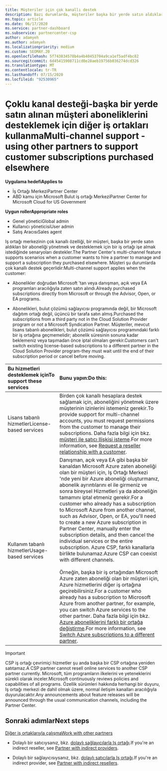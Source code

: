 ```yaml
---
title: Müşteriler için çok kanallı destek
description: Bazı durumlarda, müşteriler başka bir yerde satın aldıkları bir aboneliği sağlamak ve desteklemek için size işe almak isteyebilir.
ms.topic: article
ms.date: 06/17/2020
ms.service: partner-dashboard
ms.subservice: partnercenter-csp
author: adamyeh
ms.author: adamyeh
ms.localizationpriority: medium
ms.custom: SEOMAY.20
ms.openlocfilehash: 5f743834578b4a4b40453704a9ca1ef5adf4bc82
ms.sourcegitcommit: 6d45415908711cd0e28aeb19756b036274dcd326
ms.translationtype: MT
ms.contentlocale: tr-TR
ms.lasthandoff: 07/15/2020
ms.locfileid: "92530965"
---
```

# <a name="multi-channel-support---using-other-partners-to-support-customer-subscriptions-purchased-elsewhere"></a><span data-ttu-id="513a2-103">Çoklu kanal desteği-başka bir yerde satın alınan müşteri aboneliklerini desteklemek için diğer iş ortakları kullanma</span><span class="sxs-lookup"><span data-stu-id="513a2-103">Multi-channel support - using other partners to support customer subscriptions purchased elsewhere</span></span>

<span data-ttu-id="513a2-104">**Uygulama hedefi**</span><span class="sxs-lookup"><span data-stu-id="513a2-104">**Applies to**</span></span>

- <span data-ttu-id="513a2-105">İş Ortağı Merkezi</span><span class="sxs-lookup"><span data-stu-id="513a2-105">Partner Center</span></span>
- <span data-ttu-id="513a2-106">ABD kamu için Microsoft Bulut iş ortağı Merkezi</span><span class="sxs-lookup"><span data-stu-id="513a2-106">Partner Center for Microsoft Cloud for US Government</span></span>

<span data-ttu-id="513a2-107">**Uygun roller**</span><span class="sxs-lookup"><span data-stu-id="513a2-107">**Appropriate roles**</span></span>

- <span data-ttu-id="513a2-108">Genel yönetici</span><span class="sxs-lookup"><span data-stu-id="513a2-108">Global admin</span></span>
- <span data-ttu-id="513a2-109">Kullanıcı yöneticisi</span><span class="sxs-lookup"><span data-stu-id="513a2-109">User admin</span></span>
- <span data-ttu-id="513a2-110">Satış Aracısı</span><span class="sxs-lookup"><span data-stu-id="513a2-110">Sales agent</span></span>

<span data-ttu-id="513a2-111">Iş ortağı merkezinin çok kanallı özelliği, bir müşteri, başka bir yerde satın aldıkları bir aboneliği yönetmek ve desteklemek için bir iş ortağı işe almak istediğinde senaryoları destekler.</span><span class="sxs-lookup"><span data-stu-id="513a2-111">The Partner Center's multi-channel feature supports scenarios when a customer wants to hire a partner to manage and support a subscription they purchased elsewhere.</span></span> <span data-ttu-id="513a2-112">Müşteri şu durumlarda çok kanallı destek geçerlidir:</span><span class="sxs-lookup"><span data-stu-id="513a2-112">Multi-channel support applies when the customer:</span></span>

- <span data-ttu-id="513a2-113">Abonelikler doğrudan Microsoft 'tan veya danışman, açık veya EA programları aracılığıyla zaten satın alındı.</span><span class="sxs-lookup"><span data-stu-id="513a2-113">Already purchased subscriptions directly from Microsoft or through the Advisor, Open, or EA programs.</span></span>

- <span data-ttu-id="513a2-114">Abonelikleri, bulut çözümü sağlayıcısı programında değil, bir Microsoft dağıtım ortağı değil, üçüncü bir tarafa satın almış.</span><span class="sxs-lookup"><span data-stu-id="513a2-114">Purchased the subscriptions from a third party not in the Cloud Solution Provider program or not a Microsoft Syndication Partner.</span></span> <span data-ttu-id="513a2-115">Müşteriler, mevcut lisans tabanlı abonelikleri, bulut çözümü sağlayıcısı programındaki farklı bir iş ortağına geçmemelidir; abonelik süresinin sonuna kadar beklemeniz veya taşımadan önce iptal olmaları gerekir.</span><span class="sxs-lookup"><span data-stu-id="513a2-115">Customers can't switch existing license-based subscriptions to a different partner in the Cloud Solution Provider program-they must wait until the end of their subscription period or cancel before moving.</span></span>

|<span data-ttu-id="513a2-116">Bu hizmetleri desteklemek için</span><span class="sxs-lookup"><span data-stu-id="513a2-116">To support these services</span></span>  | <span data-ttu-id="513a2-117">Bunu yapın:</span><span class="sxs-lookup"><span data-stu-id="513a2-117">Do this:</span></span> |
|:---------|:---------|
|<span data-ttu-id="513a2-118">Lisans tabanlı hizmetler</span><span class="sxs-lookup"><span data-stu-id="513a2-118">License-based services</span></span>    | <span data-ttu-id="513a2-119">Birden çok kanallı hesaplara destek sağlamak için, aboneliğini yönetmek üzere müşterinin izinlerini istemeniz gerekir.</span><span class="sxs-lookup"><span data-stu-id="513a2-119">To provide support for multi-channel accounts, you must request permissions from the customer to manage their subscriptions.</span></span> <span data-ttu-id="513a2-120">Daha fazla bilgi için bkz. [müşteri ile satıcı Ilişkisi isteme](request-a-relationship-with-a-customer.md).</span><span class="sxs-lookup"><span data-stu-id="513a2-120">For more information, see [Request a reseller relationship with a customer](request-a-relationship-with-a-customer.md).</span></span>   |
|<span data-ttu-id="513a2-121">Kullanım tabanlı hizmetler</span><span class="sxs-lookup"><span data-stu-id="513a2-121">Usage-based services</span></span>     |  <span data-ttu-id="513a2-122">Danışman, açık veya EA gibi başka bir kanaldan Microsoft Azure zaten aboneliği olan bir müşteri için, Iş Ortağı Merkezi 'nde yeni bir Azure aboneliği oluşturmanız, abonelik ayrıntılarını el ile girmeniz ve sonra bireysel Hizmetleri ya da aboneliğin tamamını iptal etmeniz gerekir.</span><span class="sxs-lookup"><span data-stu-id="513a2-122">For a customer who already has a subscription to Microsoft Azure from another channel, such as Advisor, Open, or EA, you'll need to create a new Azure subscription in Partner Center, manually enter the subscription details, and then cancel the individual services or the entire subscription.</span></span> <span data-ttu-id="513a2-123">Azure CSP, farklı kanallarla birlikte bulunamaz.</span><span class="sxs-lookup"><span data-stu-id="513a2-123">Azure CSP can coexist with different channels.</span></span><br/><br/> <span data-ttu-id="513a2-124">Örneğin, başka bir iş ortağından Microsoft Azure zaten aboneliği olan bir müşteri için, Azure hizmetlerini diğer iş ortağına geçirebilirsiniz.</span><span class="sxs-lookup"><span data-stu-id="513a2-124">For a customer who already has a subscription to Microsoft Azure from another partner, for example, you can switch Azure services to the other partner.</span></span>  <span data-ttu-id="513a2-125">Daha fazla bilgi için bkz. [Azure aboneliklerini farklı bir ortağa değiştirme](switch-azure-subscriptions-to-a-different-partner.md).</span><span class="sxs-lookup"><span data-stu-id="513a2-125">For more information, see [Switch Azure subscriptions to a different partner](switch-azure-subscriptions-to-a-different-partner.md).</span></span> |

> [!IMPORTANT]  
> <span data-ttu-id="513a2-126">CSP iş ortağı çevrimiçi hizmetler şu anda başka bir CSP ortağına yeniden satıtamaz.</span><span class="sxs-lookup"><span data-stu-id="513a2-126">A CSP partner cannot resell online services to another CSP partner currently.</span></span> <span data-ttu-id="513a2-127">Microsoft, tüm programların ilkelerini ve yeteneklerini sürekli olarak inceler.</span><span class="sxs-lookup"><span data-stu-id="513a2-127">Microsoft continuously reviews policies and capabilities of all programs.</span></span> <span data-ttu-id="513a2-128">Özellik sürümleri hakkında herhangi bir duyuru, Iş ortağı merkezi de dahil olmak üzere, normal iletişim kanalları aracılığıyla duyurulacaktır.</span><span class="sxs-lookup"><span data-stu-id="513a2-128">Any announcements about feature releases will be announced through the usual communication channels, including the Partner Center.</span></span>

## <a name="next-steps"></a><span data-ttu-id="513a2-129">Sonraki adımlar</span><span class="sxs-lookup"><span data-stu-id="513a2-129">Next steps</span></span>

[<span data-ttu-id="513a2-130">Diğer iş ortaklarıyla çalışma</span><span class="sxs-lookup"><span data-stu-id="513a2-130">Work with other partners</span></span>](work-with-other-partners.md)

- <span data-ttu-id="513a2-131">Dolaylı bir satıcıysanız, bkz. [dolaylı sağlayıcılarla Iş ortağı](indirect-reseller-tasks-in-partner-center.md).</span><span class="sxs-lookup"><span data-stu-id="513a2-131">If you're an indirect reseller, see [Partner with indirect providers](indirect-reseller-tasks-in-partner-center.md).</span></span>

- <span data-ttu-id="513a2-132">Dolaylı bir sağlayıcısıysanız, bkz. [dolaylı satıcılarla Iş ortağı](indirect-provider-tasks-in-partner-center.md).</span><span class="sxs-lookup"><span data-stu-id="513a2-132">If you're an indirect provider, see [Partner with indirect resellers](indirect-provider-tasks-in-partner-center.md).</span></span>
